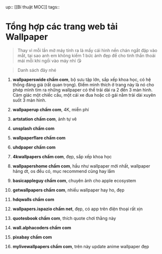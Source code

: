 up:: [[Bí thuật MOC]]
tags:: 

# Tổng hợp các trang web tải Wallpaper

> Thay vì mỗi lần mở máy tính ra là mấy cái hình nền chán ngắt đập vào mắt, tại sao anh em không kiếm 1 bức ảnh đẹp để cho tinh thần thoải mái mỗi khi ngồi vào máy nhỉ 😘

> Danh sách đây nhé

1. **wallpaperswide chấm com**, bộ sưu tập lớn, sắp xếp khoa học, có hệ thống đáng giá (rất quan trọng). Điểm mình thích ở trang này là nó cho phép mình tìm ra những wallpaper có thể trải dài ra 2 đến 3 màn hình. Cảm giác một chiếc cầu, một cái xe đua hoặc cô gái nằm trải dài xuyên suốt 3 màn hình.
    
2. **wallpaperup chấm com**, 4K, miễn phí
    
3. **artstation chấm com**, ảnh tự vẽ
    
4. **unsplash chấm com**
    
5. **wallpaperflare chấm com** 
    
6. **uhdpaper chấm com** 
    
7. **4kwallpapers chấm com**, đẹp, sắp xếp khoa học
    
8. **wallpapershome chấm com**, hầu như wallpaper mới nhất, wallpaper hãng dt, os đều có, mục recommend cũng hay lắm
    
9. **basicappleguy chấm com**, chuyên ảnh cho apple ecosystem
    
10. **getwallpapers chấm com**, nhiều wallpaper hay ho, đẹp
    
11. **hdqwalls chấm com**
    
12. **wallpapers.ispazio chấm net**, đẹp, có app trên điện thoại rất xịn
    
13. **quotesbook chấm com**, thích quote chơi thằng này
    
14. **wall.alphacoders chấm com** 
    
15. **pixabay chấm com**
    
16. **mylivewallpapers chấm com**, trên này update anime wallpaper đẹp